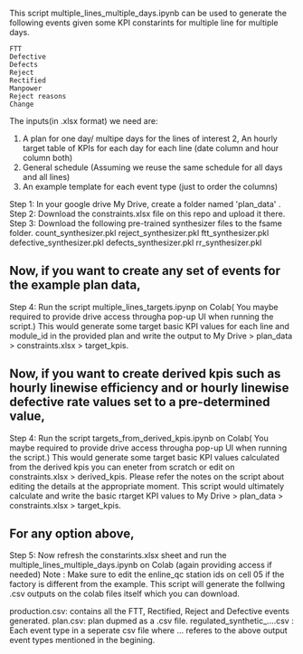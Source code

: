 This script  multiple_lines_multiple_days.ipynb can be used to generate the following events given some KPI constarints for multiple line for multiple days.

    FTT
    Defective
    Defects
    Reject
    Rectified
    Manpower
    Reject reasons
    Change

The inputs(in .xlsx format) we need are:

1. A plan for one day/ multipe days for the lines of interest
2, An hourly target table of KPIs for each day for each line (date column and hour column both)
3. General schedule (Assuming we reuse the same schedule for all days and all lines)
4. An example template for each event type (just to order the columns)


Step 1: In your google drive My Drive, create a folder named 'plan_data' .
Step 2: Download the constraints.xlsx file on this repo and upload it there.
Step 3: Download the following pre-trained synthesizer files to the fsame folder.
    count_synthesizer.pkl
    reject_synthesizer.pkl
    ftt_synthesizer.pkl
    defective_synthesizer.pkl
    defects_synthesizer.pkl
    rr_synthesizer.pkl

Now, if you want to create any set of events for the example plan data, 
-----------------------------------------------------------------------

Step 4: Run the script multiple_lines_targets.ipynp on Colab( You maybe required to provide drive access througha pop-up
UI when running the script.) This would generate some target basic KPI values for each line and module_id in the provided plan
and write the output to My Drive > plan_data > constraints.xlsx > target_kpis.

Now, if you want to create derived kpis such as hourly linewise efficiency and or hourly linewise defective rate values set to a pre-determined value, 
------------------------------------------------------------------------------------------------------------------------------------------------------
Step 4: Run the script targets_from_derived_kpis.ipynb on Colab( You maybe required to provide drive access througha pop-up
UI when running the script.) This would generate some target basic KPI values calculated from the derived kpis you can eneter from scratch or edit on 
constraints.xlsx > derived_kpis. Please refer the notes on the script about editing the details at the appropriate moment. This script would ultimately
calculate and write the basic rtarget KPI values to My Drive > plan_data > constraints.xlsx > target_kpis.


For any option above,
----------------------

Step 5: Now refresh the constarints.xlsx sheet and run the multiple_lines_multiple_days.ipynb on Colab (again providing access if needed)
Note : Make sure to edit the enline_qc station ids on cell 05 if the factory is different from the example. This script will generate the follwing .csv outputs on the colab files itself which you can download. 

  production.csv: contains all the FTT, Rectified, Reject and Defective events generated.
  plan.csv: plan dupmed as a .csv file. 
  regulated_synthetic_....csv : Each event type in a seperate csv file where ... referes to the above output event types mentioned in the begining.


  







